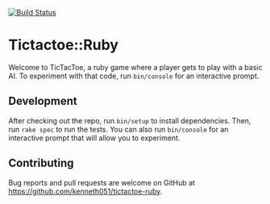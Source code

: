 [![Build Status](https://travis-ci.org/kenneth051/tictactoe-ruby.svg?branch=master)](https://travis-ci.org/kenneth051/tictactoe-ruby)

# Tictactoe::Ruby
 Welcome to TicTacToe, a ruby game where a player gets to play with a basic AI. To experiment with that code, run `bin/console` for an interactive prompt.


## Development

After checking out the repo, run `bin/setup` to install dependencies. Then, run `rake spec` to run the tests. You can also run `bin/console` for an interactive prompt that will allow you to experiment.

## Contributing

Bug reports and pull requests are welcome on GitHub at https://github.com/kenneth051/tictactoe-ruby.
